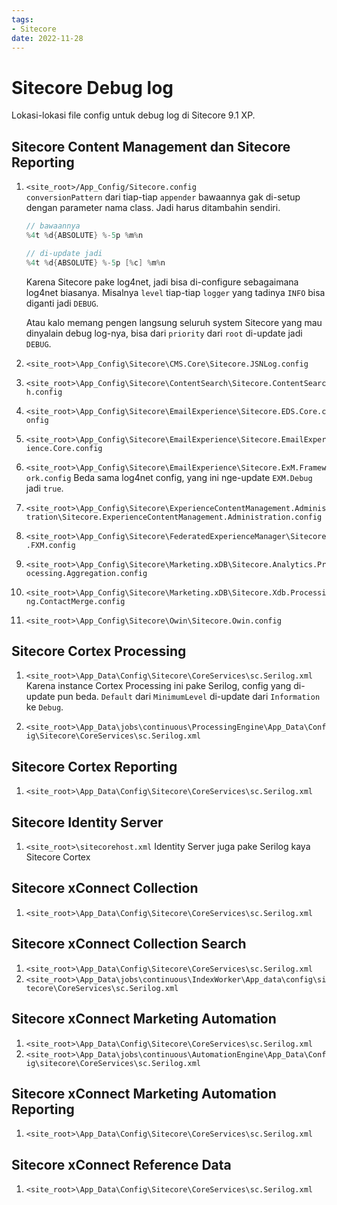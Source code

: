 ```yaml
---
tags:
- Sitecore
date: 2022-11-28
---
```


# Sitecore Debug log

Lokasi-lokasi file config untuk debug log di Sitecore 9.1 XP.



## Sitecore Content Management dan Sitecore Reporting

1. `<site_root>/App_Config/Sitecore.config`  
    `conversionPattern` dari tiap-tiap `appender` bawaannya gak di-setup dengan parameter nama class. Jadi harus ditambahin sendiri.
    
    ```c#
    // bawaannya
    %4t %d{ABSOLUTE} %-5p %m%n
    
    // di-update jadi
    %4t %d{ABSOLUTE} %-5p [%c] %m%n
    ```
    
    Karena Sitecore pake log4net, jadi bisa di-configure sebagaimana log4net biasanya. Misalnya `level` tiap-tiap `logger` yang tadinya `INFO` bisa diganti jadi `DEBUG`.
    
    Atau kalo memang pengen langsung seluruh system Sitecore yang mau dinyalain debug log-nya, bisa dari `priority` dari `root` di-update jadi `DEBUG`.

2. `<site_root>\App_Config\Sitecore\CMS.Core\Sitecore.JSNLog.config`
3. `<site_root>\App_Config\Sitecore\ContentSearch\Sitecore.ContentSearch.config`
4. `<site_root>\App_Config\Sitecore\EmailExperience\Sitecore.EDS.Core.config`
5. `<site_root>\App_Config\Sitecore\EmailExperience\Sitecore.EmailExperience.Core.config`
6. `<site_root>\App_Config\Sitecore\EmailExperience\Sitecore.ExM.Framework.config`
    Beda sama log4net config, yang ini nge-update `EXM.Debug` jadi `true`.

7. `<site_root>\App_Config\Sitecore\ExperienceContentManagement.Administration\Sitecore.ExperienceContentManagement.Administration.config`
8. `<site_root>\App_Config\Sitecore\FederatedExperienceManager\Sitecore.FXM.config`
9. `<site_root>\App_Config\Sitecore\Marketing.xDB\Sitecore.Analytics.Processing.Aggregation.config`
10. `<site_root>\App_Config\Sitecore\Marketing.xDB\Sitecore.Xdb.Processing.ContactMerge.config`
11. `<site_root>\App_Config\Sitecore\Owin\Sitecore.Owin.config`



## Sitecore Cortex Processing

1. `<site_root>\App_Data\Config\Sitecore\CoreServices\sc.Serilog.xml`
    Karena instance Cortex Processing ini pake Serilog, config yang di-update pun beda. `Default` dari `MinimumLevel` di-update dari `Information` ke `Debug`.

2. `<site_root>\App_Data\jobs\continuous\ProcessingEngine\App_Data\Config\Sitecore\CoreServices\sc.Serilog.xml`



## Sitecore Cortex Reporting

1. `<site_root>\App_Data\Config\Sitecore\CoreServices\sc.Serilog.xml`



## Sitecore Identity Server

1. `<site_root>\sitecorehost.xml`
    Identity Server juga pake Serilog kaya Sitecore Cortex



## Sitecore xConnect Collection

1. `<site_root>\App_Data\Config\Sitecore\CoreServices\sc.Serilog.xml`



## Sitecore xConnect Collection Search

1. `<site_root>\App_Data\Config\Sitecore\CoreServices\sc.Serilog.xml`
2. `<site_root>\App_Data\jobs\continuous\IndexWorker\App_data\config\sitecore\CoreServices\sc.Serilog.xml`



## Sitecore xConnect Marketing Automation

1. `<site_root>\App_Data\Config\Sitecore\CoreServices\sc.Serilog.xml`
2. `<site_root>\App_Data\jobs\continuous\AutomationEngine\App_Data\Config\sitecore\CoreServices\sc.Serilog.xml`



## Sitecore xConnect Marketing Automation Reporting

1. `<site_root>\App_Data\Config\Sitecore\CoreServices\sc.Serilog.xml`



## Sitecore xConnect Reference Data

1. `<site_root>\App_Data\Config\Sitecore\CoreServices\sc.Serilog.xml`